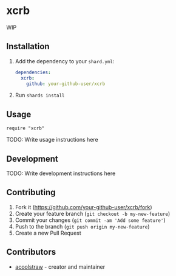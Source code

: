 # xcrb

WIP

## Installation

1. Add the dependency to your `shard.yml`:

   ```yaml
   dependencies:
     xcrb:
       github: your-github-user/xcrb
   ```

2. Run `shards install`

## Usage

```crystal
require "xcrb"
```

TODO: Write usage instructions here

## Development

TODO: Write development instructions here

## Contributing

1. Fork it (<https://github.com/your-github-user/xcrb/fork>)
2. Create your feature branch (`git checkout -b my-new-feature`)
3. Commit your changes (`git commit -am 'Add some feature'`)
4. Push to the branch (`git push origin my-new-feature`)
5. Create a new Pull Request

## Contributors

- [acoolstraw](https://github.com/your-github-user) - creator and maintainer
